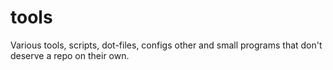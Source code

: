 tools
=====

Various tools, scripts, dot-files, configs other and small programs that don't deserve a repo on their own.